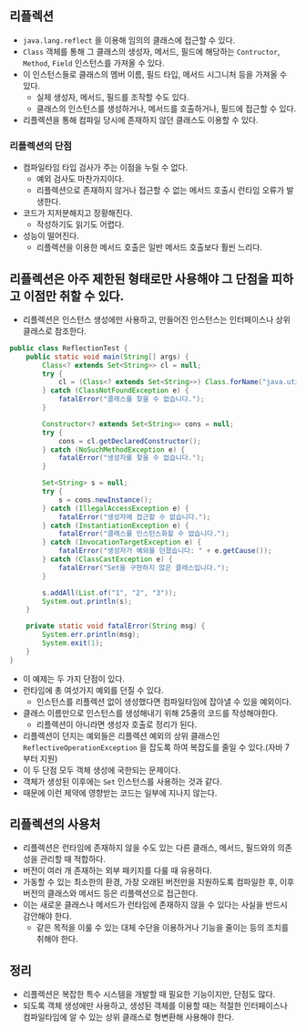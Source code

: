 ## 리플렉션
- `java.lang.reflect` 을 이용해 임의의 클래스에 접근할 수 있다.
- `Class` 객체를 통해 그 클래스의 생성자, 메서드, 필드에 해당하는 `Contructor`, `Method`, `Field` 인스턴스를 가져올 수 있다.
- 이 인스턴스들로 클래스의 멤버 이름, 필드 타입, 메서드 시그니처 등을 가져올 수 있다.
  - 실제 생성자, 메서드, 필드를 조작할 수도 있다.
  - 클래스의 인스턴스를 생성하거나, 메서드를 호출하거나, 필드에 접근할 수 있다.
- 리플렉션을 통해 컴파일 당시에 존재하지 않던 클래스도 이용할 수 있다.

### 리플렉션의 단점
- 컴파일타임 타입 검사가 주는 이점을 누릴 수 없다.
  - 예외 검사도 마찬가지이다.
  - 리플렉션으로 존재하지 않거나 접근할 수 없는 메서드 호출시 런타임 오류가 발생한다.
- 코드가 지저분해지고 장황해진다.
  - 작성하기도 읽기도 어렵다.
- 성능이 떨어진다.
  - 리플렉션을 이용한 메서드 호출은 일반 메서드 호출보다 훨씬 느리다.

## 리플렉션은 아주 제한된 형태로만 사용해야 그 단점을 피하고 이점만 취할 수 있다.
- 리플렉션은 인스턴스 생성에만 사용하고, 만들어진 인스턴스는 인터페이스나 상위 클래스로 참조한다.
```java
public class ReflectionTest {
    public static void main(String[] args) {
        Class<? extends Set<String>> cl = null;
        try {
            cl = (Class<? extends Set<String>>) Class.forName("java.util.TreeSet");
        } catch (ClassNotFoundException e) {
            fatalError("클래스를 찾을 수 없습니다.");
        }

        Constructor<? extends Set<String>> cons = null;
        try {
            cons = cl.getDeclaredConstructor();
        } catch (NoSuchMethodException e) {
            fatalError("생성자를 찾을 수 없습니다.");
        }

        Set<String> s = null;
        try {
            s = cons.newInstance();
        } catch (IllegalAccessException e) {
            fatalError("생성자에 접근할 수 없습니다.");
        } catch (InstantiationException e) {
            fatalError("클래스를 인스턴스화할 수 없습니다.");
        } catch (InvocationTargetException e) {
            fatalError("생성자가 예외를 던졌습니다: " + e.getCause());
        } catch (ClassCastException e) {
            fatalError("Set을 구현하지 않은 클래스입니다.");
        }

        s.addAll(List.of("1", "2", "3"));
        System.out.println(s);
    }

    private static void fatalError(String msg) {
        System.err.println(msg);
        System.exit(1);
    }
}
```
- 이 예제는 두 가지 단점이 있다.
- 런타임에 총 여섯가지 예외를 던질 수 있다.
  - 인스턴스를 리플렉션 없이 생성했다면 컴파일타임에 잡아낼 수 있을 예외이다.
- 클래스 이름만으로 인스턴스를 생성해내기 위해 25줄의 코드를 작성해야한다.
  - 리플렉션이 아니라면 생성자 호출로 정리가 된다.
- 리플렉션이 던지는 예외들은 리플렉션 예외의 상위 클래스인 `ReflectiveOperationException` 을 잡도록 하여 복잡도를 줄일 수 있다.(자바 7부터 지원)
- 이 두 단점 모두 객체 생성에 국한되는 문제이다.
- 객체가 생성된 이후에는 `Set` 인스턴스를 사용하는 것과 같다.
- 때문에 이런 제약에 영향받는 코드는 일부에 지나지 않는다.

## 리플렉션의 사용처
- 리플렉션은 런타임에 존재하지 않을 수도 있는 다른 클래스, 메서드, 필드와의 의존성을 관리할 때 적합하다.
- 버전이 여러 개 존재하는 외부 패키지를 다룰 때 유용하다.
- 가동할 수 있는 최소한의 환경, 가장 오래된 버전만을 지원하도록 컴파일한 후, 이후 버전의 클래스와 메서드 등은 리플렉션으로 접근한다.
- 이는 새로운 클래스나 메서드가 런타임에 존재하지 않을 수 있다는 사실을 반드시 감안해야 한다.
  - 같은 목적을 이룰 수 있는 대체 수단을 이용하거나 기능을 줄이는 등의 조치를 취해야 한다.

## 정리
- 리플렉션은 복잡한 특수 시스템을 개발할 때 필요한 기능이지만, 단점도 많다.
- 되도록 객체 생성에만 사용하고, 생성된 객체를 이용할 때는 적절한 인터페이스나 컴파일타임에 알 수 있는 상위 클래스로 형변환해 사용해야 한다.
